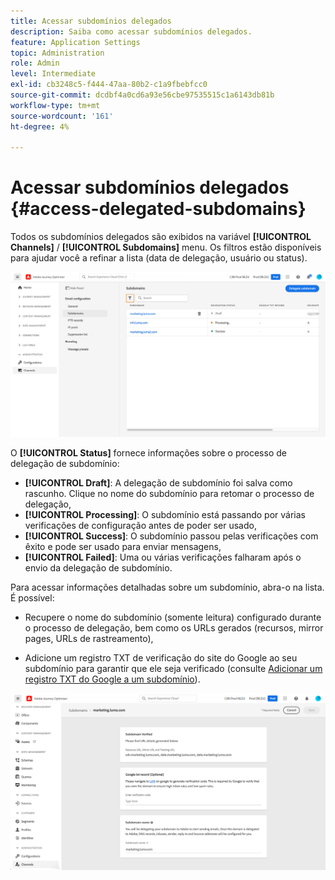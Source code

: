 ```yaml
---
title: Acessar subdomínios delegados
description: Saiba como acessar subdomínios delegados.
feature: Application Settings
topic: Administration
role: Admin
level: Intermediate
exl-id: cb3248c5-f444-47aa-80b2-c1a9fbebfcc0
source-git-commit: dcdbf4a0cd6a93e56cbe97535515c1a6143db81b
workflow-type: tm+mt
source-wordcount: '161'
ht-degree: 4%

---
```


# Acessar subdomínios delegados {#access-delegated-subdomains}

Todos os subdomínios delegados são exibidos na variável **[!UICONTROL Channels]** / **[!UICONTROL Subdomains]** menu. Os filtros estão disponíveis para ajudar você a refinar a lista (data de delegação, usuário ou status).

![](../assets/subdomain-list.png)

O **[!UICONTROL Status]** fornece informações sobre o processo de delegação de subdomínio:

* **[!UICONTROL Draft]**: A delegação de subdomínio foi salva como rascunho. Clique no nome do subdomínio para retomar o processo de delegação,
* **[!UICONTROL Processing]**: O subdomínio está passando por várias verificações de configuração antes de poder ser usado,
* **[!UICONTROL Success]**: O subdomínio passou pelas verificações com êxito e pode ser usado para enviar mensagens,
* **[!UICONTROL Failed]**: Uma ou várias verificações falharam após o envio da delegação de subdomínio.

Para acessar informações detalhadas sobre um subdomínio, abra-o na lista. É possível:

* Recupere o nome do subdomínio (somente leitura) configurado durante o processo de delegação, bem como os URLs gerados (recursos, mirror pages, URLs de rastreamento),

* Adicione um registro TXT de verificação do site do Google ao seu subdomínio para garantir que ele seja verificado (consulte [Adicionar um registro TXT do Google a um subdomínio](google-txt.md)).

![](../assets/subdomain-delegated.png)
